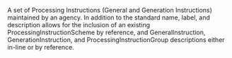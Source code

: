 A set of Processing Instructions (General and Generation Instructions) maintained by an agency. In addition to the standard name, label, and description allows for the inclusion of an existing ProcessingInstructionScheme by reference, and GeneralInstruction, GenerationInstruction, and ProcessingInstructionGroup descriptions either in-line or by reference.